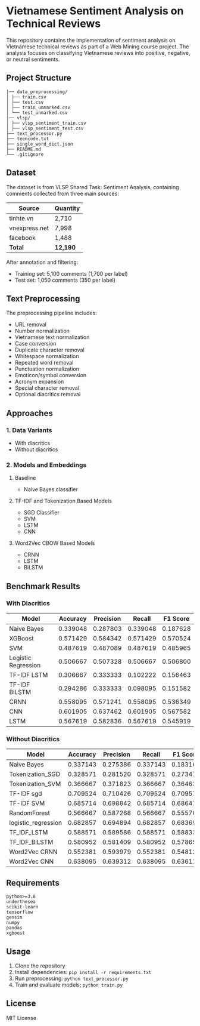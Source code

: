 # Vietnamese Sentiment Analysis on Technical Reviews

This repository contains the implementation of sentiment analysis on Vietnamese technical reviews as part of a Web Mining course project. The analysis focuses on classifying Vietnamese reviews into positive, negative, or neutral sentiments.

## Project Structure 
```
|── data_preprocessing/
│ ├── train.csv
│ ├── test.csv
│ ├── train_unmarked.csv
│ └── test_unmarked.csv
|── vlsp/
│ ├── vlsp_sentiment_train.csv
│ ├── vlsp_sentiment_test.csv
├── text_processor.py
├── teencode.txt
├── single_word_dict.json
├── README.md
└── .gitignore
```

## Dataset

The dataset is from VLSP Shared Task: Sentiment Analysis, containing comments collected from three main sources:

| Source | Quantity |
|--------|-----------|
| tinhte.vn | 2,710 |
| vnexpress.net | 7,998 |
| facebook | 1,488 |
| **Total** | **12,190** |

After annotation and filtering:
- Training set: 5,100 comments (1,700 per label)
- Test set: 1,050 comments (350 per label)

## Text Preprocessing

The preprocessing pipeline includes:
- URL removal
- Number normalization
- Vietnamese text normalization
- Case conversion
- Duplicate character removal
- Whitespace normalization
- Repeated word removal
- Punctuation normalization
- Emoticon/symbol conversion
- Acronym expansion
- Special character removal
- Optional diacritics removal

## Approaches

### 1. Data Variants
- With diacritics
- Without diacritics

### 2. Models and Embeddings

1. Baseline
   - Naive Bayes classifier

2. TF-IDF and Tokenization Based Models
   - SGD Classifier
   - SVM
   - LSTM
   - CNN

3. Word2Vec CBOW Based Models
   - CRNN
   - LSTM
   - BiLSTM

## Benchmark Results

### With Diacritics

| Model | Accuracy | Precision | Recall | F1 Score |
|-------|----------|-----------|---------|-----------|
| Naive Bayes | 0.339048 | 0.287803 | 0.339048 | 0.187628 |
| XGBoost | 0.571429 | 0.584342 | 0.571429 | 0.570524 |
| SVM | 0.487619 | 0.487089 | 0.487619 | 0.485965 |
| Logistic Regression | 0.506667 | 0.507328 | 0.506667 | 0.506800 |
| TF-IDF LSTM | 0.306667 | 0.333333 | 0.102222 | 0.156463 |
| TF-IDF BiLSTM | 0.294286 | 0.333333 | 0.098095 | 0.151582 |
| CRNN | 0.558095 | 0.571241 | 0.558095 | 0.536349 |
| CNN | 0.601905 | 0.637462 | 0.601905 | 0.567582 |
| LSTM | 0.567619 | 0.582836 | 0.567619 | 0.545919 |

### Without Diacritics

| Model               | Accuracy | Precision | Recall  | F1 Score |
|---------------------|----------|-----------|---------|----------|
| Naive Bayes         | 0.337143 | 0.275386  | 0.337143 | 0.183168 |
| Tokenization_SGD    | 0.328571 | 0.281520  | 0.328571 | 0.273479 |
| Tokenization_SVM    | 0.366667 | 0.371823  | 0.366667 | 0.364633 |
| TF-IDF sgd          | 0.709524 | 0.710426  | 0.709524 | 0.709571 |
| TF-IDF SVM          | 0.685714 | 0.698842  | 0.685714 | 0.686470 |
| RandomForest        | 0.566667 | 0.587268  | 0.566667 | 0.555761 |
| logistic_regression | 0.682857 | 0.694894  | 0.682857 | 0.683694 |
| TF_IDF_LSTM         | 0.588571 | 0.589586  | 0.588571 | 0.588332 |
| TF_IDF_BiLSTM       | 0.580952 | 0.581409  | 0.580952 | 0.578652 |
| Word2Vec CRNN       | 0.552381 | 0.593979  | 0.552381 | 0.548128 |
| Word2Vec CNN        | 0.638095 | 0.639312  | 0.638095 | 0.636116 |

## Requirements

```
python>=3.8
underthesea
scikit-learn
tensorflow
gensim
numpy
pandas
xgboost
```

## Usage

1. Clone the repository
2. Install dependencies: `pip install -r requirements.txt`
3. Run preprocessing: `python text_processor.py`
4. Train and evaluate models: `python train.py`

## License

MIT License

